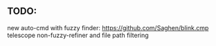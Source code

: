 TODO:
-----------
new auto-cmd with fuzzy finder: https://github.com/Saghen/blink.cmp
telescope non-fuzzy-refiner and file path filtering
